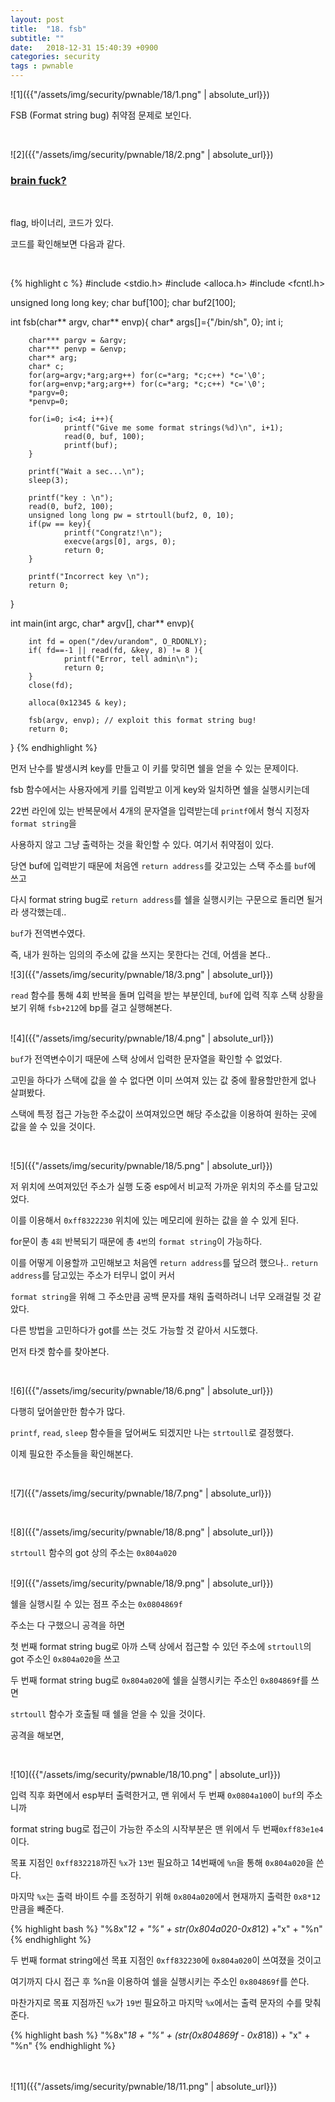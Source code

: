 ```yaml
---
layout: post
title:  "18. fsb"
subtitle: ""
date:   2018-12-31 15:40:39 +0900
categories: security
tags : pwnable
---
```



![1]({{"/assets/img/security/pwnable/18/1.png" | absolute_url}})

FSB (Format string bug) 취약점 문제로 보인다.

<br>

![2]({{"/assets/img/security/pwnable/18/2.png" | absolute_url}})

### [brain fuck?]({{"https://namu.wiki/w/BrainFuck"}})

<br>

flag, 바이너리, 코드가 있다.

코드를 확인해보면 다음과 같다.

<br>

{% highlight c %}
#include <stdio.h>
#include <alloca.h>
#include <fcntl.h>
 
unsigned long long key;
char buf[100];
char buf2[100];
 
int fsb(char** argv, char** envp){
        char* args[]={"/bin/sh", 0};
        int i;
 
        char*** pargv = &argv;
        char*** penvp = &envp;
        char** arg;
        char* c;
        for(arg=argv;*arg;arg++) for(c=*arg; *c;c++) *c='\0';
        for(arg=envp;*arg;arg++) for(c=*arg; *c;c++) *c='\0';
        *pargv=0;
        *penvp=0;
 
        for(i=0; i<4; i++){
                printf("Give me some format strings(%d)\n", i+1);
                read(0, buf, 100);
                printf(buf);
        }
 
        printf("Wait a sec...\n");
        sleep(3);
 
        printf("key : \n");
        read(0, buf2, 100);
        unsigned long long pw = strtoull(buf2, 0, 10);
        if(pw == key){
                printf("Congratz!\n");
                execve(args[0], args, 0);
                return 0;
        }
 
        printf("Incorrect key \n");
        return 0;
}
 
int main(int argc, char* argv[], char** envp){
 
        int fd = open("/dev/urandom", O_RDONLY);
        if( fd==-1 || read(fd, &key, 8) != 8 ){
                printf("Error, tell admin\n");
                return 0;
        }
        close(fd);
 
        alloca(0x12345 & key);
 
        fsb(argv, envp); // exploit this format string bug!
        return 0;
}
{% endhighlight %}
<br>

먼저 난수를 발생시켜 key를 만들고 이 키를 맞히면 쉘을 얻을 수 있는 문제이다.

fsb 함수에서는 사용자에게 키를 입력받고 이게 key와 일치하면 쉘을 실행시키는데

22번 라인에 있는 반복문에서 4개의 문자열을 입력받는데 `printf`에서 형식 지정자`format string`을

사용하지 않고 그냥 출력하는 것을 확인할 수 있다. 여기서 취약점이 있다.

당연 buf에 입력받기 때문에 처음엔 `return address`를 갖고있는 스택 주소를 `buf`에 쓰고 

다시 format string bug로 `return address`를 쉘을 실행시키는 구문으로 돌리면 될거라 생각했는데..

`buf`가 전역변수였다.

즉, 내가 원하는 임의의 주소에 값을 쓰지는 못한다는 건데, 어셈을 본다..


![3]({{"/assets/img/security/pwnable/18/3.png" | absolute_url}})

`read` 함수를 통해 4회 반복을 돌며 입력을 받는 부분인데, `buf`에 입력 직후 스택 상황을 보기 위해 `fsb+212`에 bp를 걸고 실행해본다.

<br>
![4]({{"/assets/img/security/pwnable/18/4.png" | absolute_url}})

`buf`가 전역변수이기 때문에 스택 상에서 입력한 문자열을 확인할 수 없었다.

고민을 하다가 스택에 값을 쓸 수 없다면 이미 쓰여져 있는 값 중에 활용할만한게 없나 살펴봤다.

스택에 특정 접근 가능한 주소값이 쓰여져있으면 해당 주소값을 이용하여 원하는 곳에 값을 쓸 수 있을 것이다.

<br>

![5]({{"/assets/img/security/pwnable/18/5.png" | absolute_url}})

저 위치에 쓰여져있던 주소가 실행 도중 esp에서 비교적 가까운 위치의 주소를 담고있었다.

이를 이용해서 `0xff8322230` 위치에 있는 메모리에 원하는 값을 쓸 수 있게 된다.

for문이 총 `4회` 반복되기 때문에 총 `4번`의 `format string`이 가능하다.

이를 어떻게 이용할까 고민해보고 처음엔 `return address`를 덮으려 했으나.. `return address`를 담고있는 주소가 터무니 없이 커서

`format string`을 위해 그 주소만큼 공백 문자를 채워 출력하려니 너무 오래걸릴 것 같았다.

다른 방법을 고민하다가 got를 쓰는 것도 가능할 것 같아서 시도했다. 

먼저 타겟 함수를 찾아본다.


<br>

![6]({{"/assets/img/security/pwnable/18/6.png" | absolute_url}})

다행히 덮어쓸만한 함수가 많다.

`printf`, `read`, `sleep` 함수들을 덮어써도 되겠지만 나는 `strtoull`로 결정했다.

이제 필요한 주소들을 확인해본다.

<br>

![7]({{"/assets/img/security/pwnable/18/7.png" | absolute_url}})

<br>

![8]({{"/assets/img/security/pwnable/18/8.png" | absolute_url}})

`strtoull` 함수의 got 상의 주소는 `0x804a020`

<br>
![9]({{"/assets/img/security/pwnable/18/9.png" | absolute_url}})

쉘을 실행시킬 수 있는 점프 주소는 `0x0804869f`

주소는 다 구했으니 공격을 하면

첫 번째 format string bug로 아까 스택 상에서 접근할 수 있던 주소에 `strtoull`의 got 주소인 `0x804a020`을 쓰고

두 번째 format string bug로 `0x804a020`에 쉘을 실행시키는 주소인 `0x804869f`를 쓰면 

`strtoull` 함수가 호출될 때 쉘을 얻을 수 있을 것이다.

공격을 해보면,

<br>

![10]({{"/assets/img/security/pwnable/18/10.png" | absolute_url}})

입력 직후 화면에서 esp부터 출력한거고, 맨 위에서 두 번째 `0x0804a100`이 `buf`의 주소니까

format string bug로 접근이 가능한 주소의 시작부분은 맨 위에서 두 번째`0xff83e1e4`이다.

목표 지점인 `0xff832218`까진 `%x`가 `13번` 필요하고 14번째에 `%n`을 통해 `0x804a020`을 쓴다.

마지막 `%x`는 출력 바이트 수를 조정하기 위해 `0x804a020`에서 현재까지 출력한 `0x8*12`만큼을 빼준다.

{% highlight bash %}
"%8x"*12 + "%" + str(0x804a020-0x8*12) +"x" + "%n" 
{% endhighlight %}

두 번째 format string에선 목표 지점인 `0xff832230`에 `0x804a020`이 쓰여졌을 것이고

여기까지 다시 접근 후 %n을 이용하여 쉘을 실행시키는 주소인 `0x804869f`를 쓴다.

마찬가지로 목표 지점까진 `%x`가 `19번` 필요하고 마지막 `%x`에서는 출력 문자의 수를 맞춰준다.

{% highlight bash %}
"%8x"*18 + "%" + (str(0x804869f - 0x8*18)) + "x" + "%n"
{% endhighlight %}

<br><br>
![11]({{"/assets/img/security/pwnable/18/11.png" | absolute_url}})

